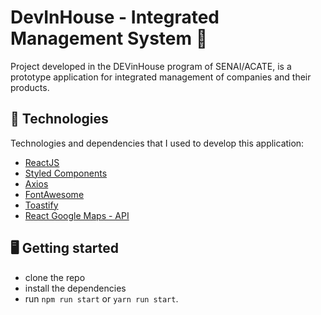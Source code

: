 # DevInHouse - Integrated Management System :mag_right:

Project developed in the DEVinHouse program of SENAI/ACATE,  is a prototype application for integrated management of companies and their products.

## 🚀 Technologies

Technologies and dependencies that I used to develop this application:

- [ReactJS](https://reactjs.org/)
- [Styled Components](https://styled-components.com/)
- [Axios](https://github.com/axios/axios)
- [FontAwesome](https://fontawesome.com/v5.15/how-to-use/on-the-web/using-with/react)
- [Toastify](https://www.npmjs.com/package/react-toastify)
- [React Google Maps - API](https://www.npmjs.com/package/@react-google-maps/api)

## :desktop_computer: Getting started

- clone the repo
- install the dependencies
- run `npm run start` or  `yarn run start`.
